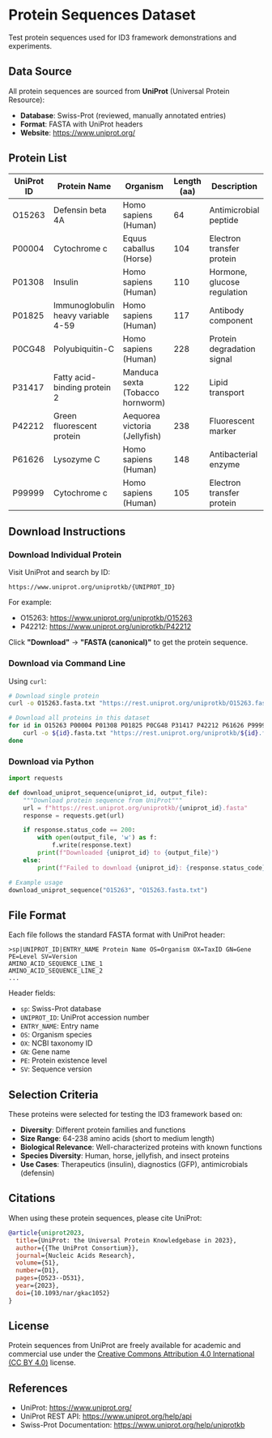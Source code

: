 # Protein Sequences Dataset

Test protein sequences used for ID3 framework demonstrations and experiments.

## Data Source

All protein sequences are sourced from **UniProt** (Universal Protein Resource):
- **Database**: Swiss-Prot (reviewed, manually annotated entries)
- **Format**: FASTA with UniProt headers
- **Website**: https://www.uniprot.org/

## Protein List

| UniProt ID | Protein Name | Organism | Length (aa) | Description |
|------------|--------------|----------|-------------|-------------|
| O15263 | Defensin beta 4A | Homo sapiens (Human) | 64 | Antimicrobial peptide |
| P00004 | Cytochrome c | Equus caballus (Horse) | 104 | Electron transfer protein |
| P01308 | Insulin | Homo sapiens (Human) | 110 | Hormone, glucose regulation |
| P01825 | Immunoglobulin heavy variable 4-59 | Homo sapiens (Human) | 117 | Antibody component |
| P0CG48 | Polyubiquitin-C | Homo sapiens (Human) | 228 | Protein degradation signal |
| P31417 | Fatty acid-binding protein 2 | Manduca sexta (Tobacco hornworm) | 122 | Lipid transport |
| P42212 | Green fluorescent protein | Aequorea victoria (Jellyfish) | 238 | Fluorescent marker |
| P61626 | Lysozyme C | Homo sapiens (Human) | 148 | Antibacterial enzyme |
| P99999 | Cytochrome c | Homo sapiens (Human) | 105 | Electron transfer protein |

## Download Instructions

### Download Individual Protein

Visit UniProt and search by ID:
```
https://www.uniprot.org/uniprotkb/{UNIPROT_ID}
```

For example:
- O15263: https://www.uniprot.org/uniprotkb/O15263
- P42212: https://www.uniprot.org/uniprotkb/P42212

Click **"Download"** → **"FASTA (canonical)"** to get the protein sequence.

### Download via Command Line

Using `curl`:
```bash
# Download single protein
curl -o O15263.fasta.txt "https://rest.uniprot.org/uniprotkb/O15263.fasta"

# Download all proteins in this dataset
for id in O15263 P00004 P01308 P01825 P0CG48 P31417 P42212 P61626 P99999; do
    curl -o ${id}.fasta.txt "https://rest.uniprot.org/uniprotkb/${id}.fasta"
done
```

### Download via Python

```python
import requests

def download_uniprot_sequence(uniprot_id, output_file):
    """Download protein sequence from UniProt"""
    url = f"https://rest.uniprot.org/uniprotkb/{uniprot_id}.fasta"
    response = requests.get(url)

    if response.status_code == 200:
        with open(output_file, 'w') as f:
            f.write(response.text)
        print(f"Downloaded {uniprot_id} to {output_file}")
    else:
        print(f"Failed to download {uniprot_id}: {response.status_code}")

# Example usage
download_uniprot_sequence("O15263", "O15263.fasta.txt")
```

## File Format

Each file follows the standard FASTA format with UniProt header:

```
>sp|UNIPROT_ID|ENTRY_NAME Protein Name OS=Organism OX=TaxID GN=Gene PE=Level SV=Version
AMINO_ACID_SEQUENCE_LINE_1
AMINO_ACID_SEQUENCE_LINE_2
...
```

Header fields:
- `sp`: Swiss-Prot database
- `UNIPROT_ID`: UniProt accession number
- `ENTRY_NAME`: Entry name
- `OS`: Organism species
- `OX`: NCBI taxonomy ID
- `GN`: Gene name
- `PE`: Protein existence level
- `SV`: Sequence version

## Selection Criteria

These proteins were selected for testing the ID3 framework based on:
- **Diversity**: Different protein families and functions
- **Size Range**: 64-238 amino acids (short to medium length)
- **Biological Relevance**: Well-characterized proteins with known functions
- **Species Diversity**: Human, horse, jellyfish, and insect proteins
- **Use Cases**: Therapeutics (insulin), diagnostics (GFP), antimicrobials (defensin)

## Citations

When using these protein sequences, please cite UniProt:

```bibtex
@article{uniprot2023,
  title={UniProt: the Universal Protein Knowledgebase in 2023},
  author={{The UniProt Consortium}},
  journal={Nucleic Acids Research},
  volume={51},
  number={D1},
  pages={D523--D531},
  year={2023},
  doi={10.1093/nar/gkac1052}
}
```

## License

Protein sequences from UniProt are freely available for academic and commercial use under the [Creative Commons Attribution 4.0 International (CC BY 4.0)](https://creativecommons.org/licenses/by/4.0/) license.

## References

- UniProt: https://www.uniprot.org/
- UniProt REST API: https://www.uniprot.org/help/api
- Swiss-Prot Documentation: https://www.uniprot.org/help/uniprotkb
